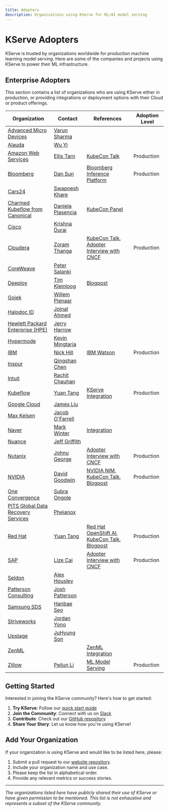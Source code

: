 ```yaml
---
title: Adopters
description: Organizations using KServe for ML/AI model serving
---
```


# KServe Adopters

KServe is trusted by organizations worldwide for production machine learning model serving. Here are some of the companies and projects using KServe to power their ML infrastructure.

## Enterprise Adopters

This section contains a list of organizations who are using KServe either in production, or providing integrations or deployment options with their Cloud or product offerings.

| Organization                                                            | Contact                                              | References                                                                                                                                                                                                                                                               | Adoption Level |
|-------------------------------------------------------------------------|------------------------------------------------------|--------------------------------------------------------------------------------------------------------------------------------------------------------------------------------------------------------------------------------------------------------------------------|----------------|
| [Advanced Micro Devices](https://www.amd.com)                           | [Varun Sharma](https://github.com/varunsh-xilinx)    |                                                                                                                                                                                                                                                                          |                |
| [Alauda](https://www.alauda.io)                                         | [Wu Yi](https://github.com/typhoonzero)              |                                                                                                                                                                                                                                                                          |                |
| [Amazon Web Services](https://aws.amazon.com/)                          | [Ellis Tarn](https://github.com/ellistarn)           | [KubeCon Talk](https://www.youtube.com/watch?v=saMkA4fIOH8)                                                                                                                                                                                                              | Production     |
| [Bloomberg](https://www.bloomberg.com/)                                 | [Dan Sun](https://github.com/yuzisun)                | [Bloomberg Inference Platform](https://www.bloomberg.com/company/stories/the-journey-to-build-bloombergs-ml-inference-platform-using-kserve-formerly-kfserving/)                                                                                                         | Production     |
| [Cars24](https://www.cars24.com/)                                       | [Swapnesh Khare](https://github.com/swapkh91)        |                                                                                                                                                                                                                                                                          |                |
| [Charmed Kubeflow from Canonical](https://charmed-kubeflow.io/)         | [Daniela Plasencia](https://github.com/dnplas)       | [KubeCon Panel](https://www.youtube.com/watch?v=S27wzRNsStU)                                                                                                                                                                                                             |                |
| [Cisco](https://www.cisco.com/)                                         | [Krishna Durai](https://github.com/krishnadurai)     |                                                                                                                                                                                                                                                                          |                |
| [Cloudera](https://www.cloudera.com/)                                   | [Zoram Thanga](https://github.com/zoramt)            | [KubeCon Talk](https://www.youtube.com/watch?v=VnTHlo56AI4), [Adopter Interview with CNCF](https://github.com/cncf/toc/blob/main/projects/kserve/kserve-adopter-interview-cloudera.md)                                                                                                                                                                                                              | Production     |
| [CoreWeave](https://coreweave.com/)                                     | [Peter Salanki](https://github.com/salanki)          |                                                                                                                                                                                                                                                                          |                |
| [Deeploy](https://deeploy.ml)                                           | [Tim Kleinloog](https://github.com/TimKleinloog)     | [Blogpost](https://deeploy.ml/deeploy-ramps-up-efforts-to-support-open-source-explainable-ai-in-kserve/)                                                                                                                                                                 |                |
| [Gojek](https://www.gojek.com/)                                         | [Willem Pienaar](https://github.com/woop)            |                                                                                                                                                                                                                                                                          |                |
| [Halodoc ID](https://halodoc.com/)                                      | [Joinal Ahmed](https://github.com/joinal-ahmed)      |                                                                                                                                                                                                                                                                          |                |
| [Hewlett Packard Enterprise (HPE)](https://www.hpe.com/)                | [Jerry Harrow](https://github.com/jerryharrow)       |                                                                                                                                                                                                                                                                          |                |
| [Hypermode](https://hypermode.com/)                                     | [Kevin Mingtarja](https://github.com/kevinmingtarja) |                                                                                                                                                                                                                                                                          |                |
| [IBM](https://www.ibm.com/)                                             | [Nick Hill](https://github.com/njhill)               | [IBM Watson](https://www.ibm.com/docs/en/watson-libraries?topic=containers-run-kubernetes-kserve-modelmesh-serving)                                                                                                                                                      | Production     |
| [Inspur](https://www.inspur.com/)                                       | [Qingshan Chen](https://github.com/iamlovingit)      |                                                                                                                                                                                                                                                                          |                |
| [Intuit](https://www.intuit.com/)                                       | [Rachit Chauhan](https://github.com/rachitchauhan43) |                                                                                                                                                                                                                                                                          |                |
| [Kubeflow](https://www.kubeflow.org/)                                   | [Yuan Tang](https://github.com/terrytangyuan)        | [KServe Integration](https://www.kubeflow.org/docs/external-add-ons/kserve/)                                                                                                                                                                                             | Production     |
| [Google Cloud](https://www.kubeflow.org/docs/distributions/gke/)        | [James Liu](https://github.com/zijianjoy)            |                                                                                                                                                                                                                                                                          |                |
| [Max Kelsen](https://www.maxkelsen.com/)                                | [Jacob O'Farrell](https://github.com/ofaz)           |                                                                                                                                                                                                                                                                          |                |
| [Naver](https://www.navercorp.com/en)                                   | [Mark Winter](https://github.com/markwinter)         | [Integration](https://sourceforge.net/software/ml-model-deployment/integrates-with-naver/)                                                                                                                                                                               |                |
| [Nuance](https://www.nuance.com/)                                       | [Jeff Griffith](https://github.com/jeffgriffith)     |                                                                                                                                                                                                                                                                          |                |
| [Nutanix](https://www.nutanix.com/)                                     | [Johnu George](https://github.com/johnugeorge)       | [Adopter Interview with CNCF](https://github.com/cncf/toc/blob/main/projects/kserve/kserve-adopter-interview-nutanix.md)                                                                                                                                                                                                                                                                         | Production     |
| [NVIDIA](https://www.nvidia.com/en-us/)                                 | [David Goodwin](https://github.com/deadeyegoodwin)   | [NVIDIA NIM](https://blogs.nvidia.com/blog/kserve-nim-inference/), [KubeCon Talk](https://www.youtube.com/watch?v=-xEpzaIvor4), [Blogpost](https://developers.redhat.com/articles/2024/03/15/empower-conversational-ai-scale-kserve)                                     | Production     |
| [One Convergence](https://dkube.io/)                                    | [Subra Ongole](https://github.com/songole)           |                                                                                                                                                                                                                                                                          |                |
| [PITS Global Data Recovery Services](https://www.pitsdatarecovery.net/) | [Pheianox](https://github.com/pheianox)              |                                                                                                                                                                                                                                                                          |                |
| [Red Hat](https://www.redhat.com/)                                      | [Yuan Tang](https://github.com/terrytangyuan)        | [Red Hat OpenShift AI](https://www.redhat.com/en/technologies/cloud-computing/openshift/openshift-ai), [KubeCon Talk](https://www.youtube.com/watch?v=-xEpzaIvor4), [Blogpost](https://developers.redhat.com/articles/2024/03/15/empower-conversational-ai-scale-kserve) | Production     |
| [SAP](https://www.sap.com)                                        | [Lize Cai](https://github.com/lizzzcai)          | [Adopter Interview with CNCF](https://github.com/cncf/toc/blob/main/projects/kserve/kserve-adopter-interview-sap.md)                                                                                                                                                                                                                                                                         |  Production              |
| [Seldon](https://www.seldon.io/)                                        | [Alex Housley](https://github.com/ahousley)          |                                                                                                                                                                                                                                                                          |                |
| [Patterson Consulting](http://www.pattersonconsultingtn.com/)           | [Josh Patterson](https://github.com/jpatanooga)      |                                                                                                                                                                                                                                                                          |                |
| [Samsung SDS](https://www.samsungsds.com/)                              | [Hanbae Seo](https://github.com/jazzsir)             |                                                                                                                                                                                                                                                                          |                |
| [Striveworks](https://striveworks.us/)                                  | [Jordan Yono](https://github.com/jyono)              |                                                                                                                                                                                                                                                                          |                |
| [Upstage](https://www.upstage.ai/)                                      | [JuHyung Son](https://github.com/JuHyung-Son)        |                                                                                                                                                                                                                                                                          |                |
| [ZenML](https://www.zenml.io/)                                          |                                                      | [ZenML Integration](https://www.zenml.io/blog/deploy-your-ml-models-with-kserve-and-zenml)                                                                                                                                                                               |                |
| [Zillow](https://www.zillow.com/)                                       | [Peilun Li](https://github.com/Peilun-Li)            | [ML Model Serving](https://www.zillow.com/tech/serving-machine-learning-models-efficiently-at-scale-at-zillow/)                                                                                                                                                          | Production     |

## Getting Started

Interested in joining the KServe community? Here's how to get started:

1. **Try KServe**: Follow our [quick start guide](../getting-started/quickstart-guide.md)
2. **Join the Community**: Connect with us on [Slack](https://cloud-native.slack.com/archives/C06AH2C3K8B)
3. **Contribute**: Check out our [GitHub repository](https://github.com/kserve/kserve)
4. **Share Your Story**: Let us know how you're using KServe!

## Add Your Organization

If your organization is using KServe and would like to be listed here, please:

1. Submit a pull request to our [website repository](https://github.com/kserve/website).
2. Include your organization name and use case.
3. Please keep the list in alphabetical order.
4. Provide any relevant metrics or success stories.
---

*The organizations listed here have publicly shared their use of KServe or have given permission to be mentioned. This list is not exhaustive and represents a subset of the KServe community.*
